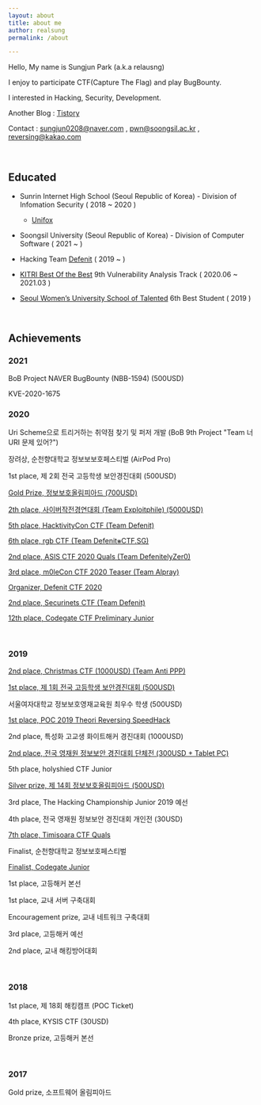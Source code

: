 ```yaml
---
layout: about
title: about me
author: realsung
permalink: /about

---
```


Hello, My name is Sungjun Park (a.k.a relausng)

I enjoy to participate CTF(Capture The Flag) and play BugBounty.

I interested in Hacking, Security, Development.

Another Blog : [Tistory](https://realsung.tistory.com)

Contact : sungjun0208@naver.com , pwn@soongsil.ac.kr , reversing@kakao.com

<br />

## Educated

* Sunrin Internet High School (Seoul Republic of Korea) - Division of Infomation Security ( 2018 ~ 2020 )
  - [Unifox](unifox.kr)
* Soongsil University (Seoul Republic of Korea) - Division of Computer Software ( 2021 ~ )

* Hacking Team [Defenit](defenit.kr) ( 2019 ~ )

* [KITRI Best Of the Best](kitribob.kr) 9th Vulnerability Analysis Track ( 2020.06 ~ 2021.03 )
* [Seoul Women’s University School of Talented](http://security.swu.ac.kr/giftedu) 6th Best Student ( 2019 )

<br />

## Achievements

### 2021

BoB Project NAVER BugBounty (NBB-1594) (500USD)

KVE-2020-1675

### 2020

Uri Scheme으로 트리거하는 취약점 찾기 및 퍼저 개발 (BoB 9th Project "Team 너 URI 문제 있어?")

장려상, 순천향대학교 정보보보호페스티벌 (AirPod Pro)

1st place, 제 2회 전국 고등학생 보안경진대회 (500USD)

[Gold Prize, 정보보호올림피아드 (700USD)](https://www.boannews.com/media/view.asp?idx=91520&kind=2)

[2th place, 사이버작전경연대회 (Team Exploitphile) (5000USD)](https://www.boannews.com/media/view.asp?idx=92520)

[5th place, HacktivityCon CTF (Team Defenit)](https://ctftime.org/event/1101)

[6th place, rgb CTF (Team Defenit⨳CTF.SG)](https://ctftime.org/event/1042)

[2nd place, ASIS CTF 2020 Quals (Team DefenitelyZer0)](https://ctftime.org/event/964)

[3rd place, m0leCon CTF 2020 Teaser (Team Alpray)](https://ctftime.org/event/1025)

[Organizer, Defenit CTF 2020](https://ctftime.org/event/1060)

[2nd place, Securinets CTF (Team Defenit)](https://ctftime.org/event/1016)

[12th place, Codegate CTF Preliminary Junior](https://ctftime.org/event/938)

<br />

### 2019

[2nd place, Christmas CTF (1000USD) (Team Anti PPP)](https://www.dailysecu.com/news/articleView.html?idxno=90543)

[1st place, 제 1회 전국 고등학생 보안경진대회 (500USD)](https://www.etnews.com/20191210000026)

서울여자대학교 정보보호영재교육원 최우수 학생 (500USD)

[1st place, POC 2019 Theori Reversing SpeedHack](https://github.com/theori-io/SpeedHack-POC2019)

2nd place, 특성화 고교생 화이트해커 경진대회 (1000USD)

[2nd place, 전국 영재원 정보보안 경진대회 단체전 (300USD + Tablet PC)](https://www.eduinnews.co.kr/news/articleView.html?idxno=22275)

5th place, holyshied CTF Junior

[Silver prize, 제 14회 정보보호올림피아드 (500USD)](https://www.boannews.com/media/view.asp?idx=84150)

3rd place, The Hacking Championship Junior 2019 예선

4th place, 전국 영재원 정보보안 경진대회 개인전 (30USD)

[7th place, Timisoara CTF Quals](https://ctftime.org/event/880)

Finalist, 순천향대학교 정보보호페스티벌

[Finalist, Codegate Junior](https://ctftime.org/event/719)

1st place, 고등해커 본선

1st place, 교내 서버 구축대회

Encouragement prize, 교내 네트워크 구축대회

3rd place, 고등해커 예선

2nd place, 교내 해킹방어대회

<br />

### 2018

1st place, 제 18회 해킹캠프 (POC Ticket)

4th place, KYSIS CTF (30USD)

Bronze prize, 고등해커 본선

<br />

### 2017

Gold prize, 소프트웨어 올림피아드 
